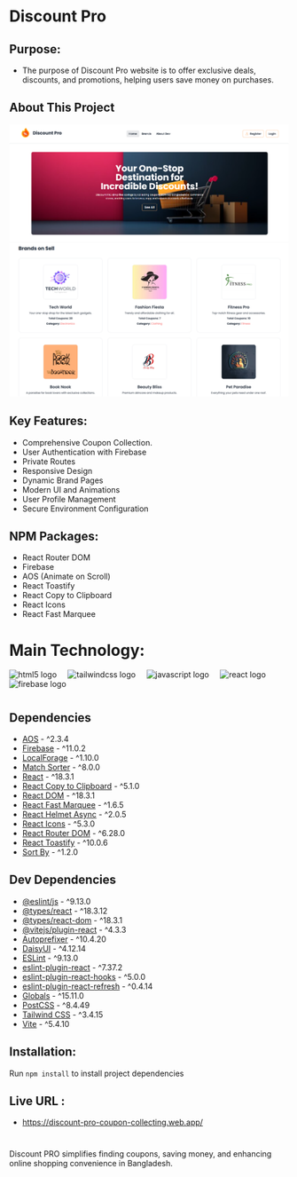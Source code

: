 # Discount Pro

## Purpose: 

- The purpose of Discount Pro website is to offer exclusive deals, discounts, and promotions, helping users save money on purchases.



## About This Project

![Alt text](https://github.com/abusaleh123/Discount-Pro/blob/8c9f5be946bb21bb3c504886e990bac28f4f1131/Screenshot%202025-01-08%20124158.png)
![Alt text](https://github.com/abusaleh123/Discount-Pro/blob/8c9f5be946bb21bb3c504886e990bac28f4f1131/Screenshot%202025-01-08%20124249.png)






## Key Features: 

- Comprehensive Coupon Collection.
- User Authentication with Firebase
- Private Routes
- Responsive Design
- Dynamic Brand Pages
- Modern UI and Animations
- User Profile Management
- Secure Environment Configuration

## NPM Packages: 

- React Router DOM
- Firebase
- AOS (Animate on Scroll)
- React Toastify
- React Copy to Clipboard
- React Icons
- React Fast Marquee
##



 # Main Technology:

<div align="left">
  <img src="https://cdn.jsdelivr.net/gh/devicons/devicon/icons/html5/html5-original.svg" height="40" alt="html5 logo"  />
  <img width="12" />
  <img src="https://cdn.jsdelivr.net/gh/devicons/devicon/icons/tailwindcss/tailwindcss-original-wordmark.svg" height="40" alt="tailwindcss logo"  />
  <img width="12" />
  <img src="https://cdn.jsdelivr.net/gh/devicons/devicon/icons/javascript/javascript-original.svg" height="40" alt="javascript logo"  />
  <img width="12" />
  <img src="https://cdn.jsdelivr.net/gh/devicons/devicon/icons/react/react-original.svg" height="40" alt="react logo"  />
  <img width="12" />
  <img src="https://cdn.jsdelivr.net/gh/devicons/devicon/icons/firebase/firebase-plain.svg" height="40" alt="firebase logo"  />

</div>

#



## Dependencies

- [AOS](https://github.com/michalsnik/aos) - ^2.3.4
- [Firebase](https://github.com/firebase/firebase-js-sdk) - ^11.0.2
- [LocalForage](https://github.com/localForage/localForage) - ^1.10.0
- [Match Sorter](https://github.com/kentcdodds/match-sorter) - ^8.0.0
- [React](https://github.com/facebook/react) - ^18.3.1
- [React Copy to Clipboard](https://github.com/nkbt/react-copy-to-clipboard) - ^5.1.0
- [React DOM](https://github.com/facebook/react) - ^18.3.1
- [React Fast Marquee](https://github.com/utsuboco/react-fast-marquee) - ^1.6.5
- [React Helmet Async](https://github.com/staylor/react-helmet-async) - ^2.0.5
- [React Icons](https://github.com/react-icons/react-icons) - ^5.3.0
- [React Router DOM](https://github.com/remix-run/react-router) - ^6.28.0
- [React Toastify](https://github.com/fkhadra/react-toastify) - ^10.0.6
- [Sort By](https://github.com/kvnneff/sort-by) - ^1.2.0






## Dev Dependencies

- [@eslint/js](https://github.com/eslint/js-eslint) - ^9.13.0
- [@types/react](https://github.com/DefinitelyTyped/DefinitelyTyped) - ^18.3.12
- [@types/react-dom](https://github.com/DefinitelyTyped/DefinitelyTyped) - ^18.3.1
- [@vitejs/plugin-react](https://github.com/vitejs/vite) - ^4.3.3
- [Autoprefixer](https://github.com/postcss/autoprefixer) - ^10.4.20
- [DaisyUI](https://github.com/saadeghi/daisyui) - ^4.12.14
- [ESLint](https://github.com/eslint/eslint) - ^9.13.0
- [eslint-plugin-react](https://github.com/jsx-eslint/eslint-plugin-react) - ^7.37.2
- [eslint-plugin-react-hooks](https://github.com/facebook/react) - ^5.0.0
- [eslint-plugin-react-refresh](https://github.com/facebook/react) - ^0.4.14
- [Globals](https://github.com/ljharb/cls) - ^15.11.0
- [PostCSS](https://github.com/postcss/postcss) - ^8.4.49
- [Tailwind CSS](https://github.com/tailwindlabs/tailwindcss) - ^3.4.15
- [Vite](https://github.com/vitejs/vite) - ^5.4.10







## Installation: 

Run ``` npm install ``` to install project dependencies





## Live URL :
- https://discount-pro-coupon-collecting.web.app/

#




Discount PRO simplifies finding coupons, saving money, and enhancing online shopping convenience in Bangladesh.


